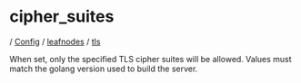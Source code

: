 # cipher_suites

/ [Config](../../../README.md) / [leafnodes](../../README.md) / [tls](../README.md) 

When set, only the specified TLS cipher suites will be allowed. Values must match the golang version used to build the server.

